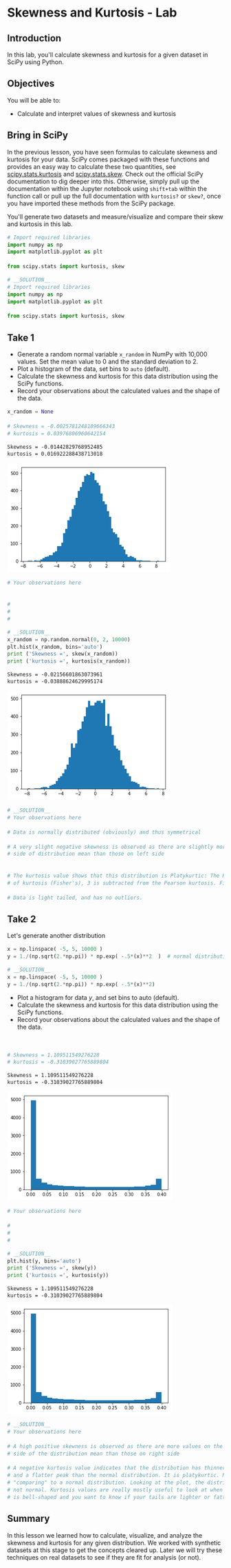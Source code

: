 
# Skewness and Kurtosis - Lab

## Introduction

In this lab, you'll calculate skewness and kurtosis for a given dataset in SciPy using Python.

## Objectives
You will be able to:

* Calculate and interpret values of skewness and kurtosis

## Bring in SciPy
In the previous lesson, you have seen formulas to calculate skewness and kurtosis for your data. SciPy comes packaged with these functions and provides an easy way to calculate these two quantities, see [scipy.stats.kurtosis](https://docs.scipy.org/doc/scipy/reference/generated/scipy.stats.kurtosis.html#scipy.stats.kurtosis) and [scipy.stats.skew](https://docs.scipy.org/doc/scipy/reference/generated/scipy.stats.skew.html). Check out the official SciPy documentation to dig deeper into this. Otherwise, simply pull up the documentation within the Jupyter notebook using `shift+tab` within the function call or pull up the full documentation with `kurtosis?` or `skew?`, once you have imported these methods from the SciPy package.

You'll generate two datasets and measure/visualize and compare their skew and kurtosis in this lab.


```python
# Import required libraries
import numpy as np
import matplotlib.pyplot as plt

from scipy.stats import kurtosis, skew
```


```python
# __SOLUTION__ 
# Import required libraries
import numpy as np
import matplotlib.pyplot as plt

from scipy.stats import kurtosis, skew
```

## Take 1
* Generate a random normal variable `x_random` in NumPy with 10,000 values. Set the mean value to 0 and the standard deviation to 2.
* Plot a histogram of the data, set bins to `auto` (default). 
* Calculate the skewness and kurtosis for this data distribution using the SciPy functions.
* Record your observations about the calculated values and the shape of the data. 


```python
x_random = None

# Skewness = -0.0025781248189666343
# kurtosis = 0.03976806960642154

```

    Skewness = -0.01442829768952485
    kurtosis = 0.016922288438713018



![png](index_files/index_4_1.png)



```python
# Your observations here 


#
#
#
```


```python
# __SOLUTION__ 
x_random = np.random.normal(0, 2, 10000)
plt.hist(x_random, bins='auto')
print ('Skewness =', skew(x_random))
print ('kurtosis =', kurtosis(x_random))
```

    Skewness = -0.02156601863073961
    kurtosis = -0.03888624629995174



![png](index_files/index_6_1.png)



```python
# __SOLUTION__ 
# Your observations here 

# Data is normally distributed (obviously) and thus symmetrical 

# A very slight negative skewness is observed as there are slightly more values on the right 
# side of distribution mean than those on left side


# The kurtosis value shows that this distribution is Platykurtic: The Kurtosis < 0 . In this implementation
# of kurtosis (Fisher's), 3 is subtracted from the Pearson kurtosis. Fisher's kurtosis is also known as excess kurtosis.

# Data is light tailed, and has no outliers. 
```

## Take 2

Let's generate another distribution 


```python
x = np.linspace( -5, 5, 10000 )
y = 1./(np.sqrt(2.*np.pi)) * np.exp( -.5*(x)**2  )  # normal distribution
```


```python
# __SOLUTION__ 
x = np.linspace( -5, 5, 10000 )
y = 1./(np.sqrt(2.*np.pi)) * np.exp( -.5*(x)**2)
```

* Plot a histogram for data $y$, and set bins to auto (default).
* Calculate the skewness and kurtosis for this data distribution using the SciPy functions.
* Record your observations about the calculated values and the shape of the data.


```python


# Skewness = 1.109511549276228
# kurtosis = -0.31039027765889804
```

    Skewness = 1.109511549276228
    kurtosis = -0.31039027765889804



![png](index_files/index_12_1.png)



```python
# Your observations here 

#
#
#
```


```python
# __SOLUTION__ 
plt.hist(y, bins='auto')
print ('Skewness =', skew(y))
print ('kurtosis =', kurtosis(y))
```

    Skewness = 1.109511549276228
    kurtosis = -0.31039027765889804



![png](index_files/index_14_1.png)



```python
# __SOLUTION__ 
# Your observations here 

# A high positive skewness is observed as there are more values on the left 
# side of the distribution mean than those on right side

# A negative kurtosis value indicates that the distribution has thinner tails 
# and a flatter peak than the normal distribution. It is platykurtic. Note that the measure of kurtosis is
# "comparing" to a normal distribution. Looking at the plot, the distribution is clearly
# not normal. Kurtosis values are really mostly useful to look at when your observed curve 
# is bell-shaped and you want to know if your tails are lighter or fatter than those of a normal distribution
```

## Summary

In this lesson we learned how to calculate, visualize, and analyze the skewness and kurtosis for any given distribution. We worked with synthetic datasets at this stage to get the concepts cleared up. Later we will try these techniques on real datasets to see if they are fit for analysis (or not). 
